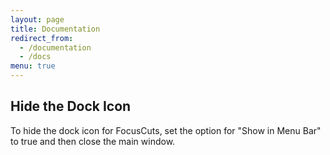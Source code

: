 ```yaml
---
layout: page
title: Documentation
redirect_from:
  - /documentation
  - /docs
menu: true
---
```

## Hide the Dock Icon
To hide the dock icon for FocusCuts, set the option for "Show in Menu Bar" to true and then close the main window.

